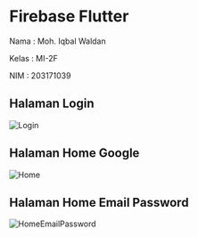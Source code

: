 # Firebase Flutter

Nama : Moh. Iqbal Waldan

Kelas : MI-2F

NIM : 203171039

## Halaman Login

![Login](https://user-images.githubusercontent.com/69692712/168783012-62d51292-c2dd-419a-9ce6-cec77efd67d9.jpeg)

## Halaman Home Google

![Home](https://user-images.githubusercontent.com/69692712/168782998-68906f58-80f0-4804-9504-b20e2a012b81.jpeg)

## Halaman Home Email Password

![HomeEmailPassword](https://user-images.githubusercontent.com/69692712/168783007-9f947024-a513-4116-99e6-361a33c696cf.jpeg)
